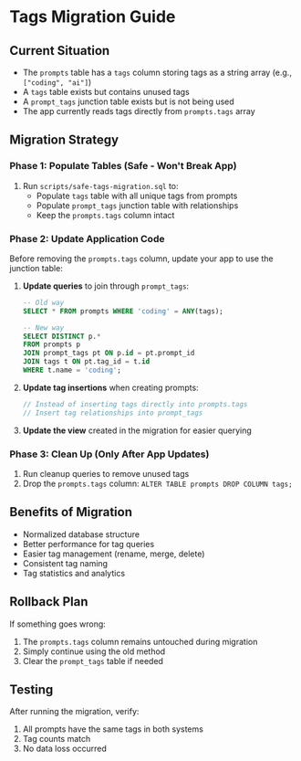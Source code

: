 # Tags Migration Guide

## Current Situation
- The `prompts` table has a `tags` column storing tags as a string array (e.g., `["coding", "ai"]`)
- A `tags` table exists but contains unused tags
- A `prompt_tags` junction table exists but is not being used
- The app currently reads tags directly from `prompts.tags` array

## Migration Strategy

### Phase 1: Populate Tables (Safe - Won't Break App)
1. Run `scripts/safe-tags-migration.sql` to:
   - Populate `tags` table with all unique tags from prompts
   - Populate `prompt_tags` junction table with relationships
   - Keep the `prompts.tags` column intact

### Phase 2: Update Application Code
Before removing the `prompts.tags` column, update your app to use the junction table:

1. **Update queries** to join through `prompt_tags`:
   ```sql
   -- Old way
   SELECT * FROM prompts WHERE 'coding' = ANY(tags);
   
   -- New way
   SELECT DISTINCT p.* 
   FROM prompts p
   JOIN prompt_tags pt ON p.id = pt.prompt_id
   JOIN tags t ON pt.tag_id = t.id
   WHERE t.name = 'coding';
   ```

2. **Update tag insertions** when creating prompts:
   ```typescript
   // Instead of inserting tags directly into prompts.tags
   // Insert tag relationships into prompt_tags
   ```

3. **Update the view** created in the migration for easier querying

### Phase 3: Clean Up (Only After App Updates)
1. Run cleanup queries to remove unused tags
2. Drop the `prompts.tags` column: `ALTER TABLE prompts DROP COLUMN tags;`

## Benefits of Migration
- Normalized database structure
- Better performance for tag queries
- Easier tag management (rename, merge, delete)
- Consistent tag naming
- Tag statistics and analytics

## Rollback Plan
If something goes wrong:
1. The `prompts.tags` column remains untouched during migration
2. Simply continue using the old method
3. Clear the `prompt_tags` table if needed

## Testing
After running the migration, verify:
1. All prompts have the same tags in both systems
2. Tag counts match
3. No data loss occurred 